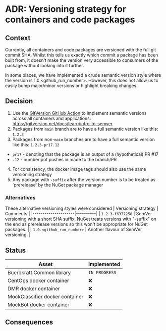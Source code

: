 # ADR: Versioning strategy for containers and code packages

## Context

Currently, all containers and code packages are versioned with the full git commit SHA.  Whilst this tells us exactly which commit a package has been built from, it doesn't make the version very accessible to consumers of the package without looking into it further.

In some places, we have implemented a crude semantic version style where the version is 1.0.<github_run_number>. However, this does not allow us to easily bump major/minor versions or highlight breaking changes.

## Decision

1. Use the [GitVersion GitHub Action](https://github.com/marketplace/actions/gittools) to implement semantic versions across all containers and applications: https://gitversion.net/docs/learn/intro-to-semver
2. Packages from `main` branch are to have a full semantic version like this: `1.2.3`
3. Packages from non-`main` branches are to have a full semantic version like this: `1.2.3-pr17.12`
  * `pr17` - denoting that the package is an output of a (hypothetical) PR #17 
  * `.12` - number pof pushes in made to the branch/PR
4. For consistency, the docker image tags should also use the same versioning strategy
5. Any package with `-suffix` after the version number is to be treated as 'prerelease' by the NuGet package manager

### Alternatives

These alternative versioning styles were considered
| Versioning strategy | Comments |
|---------------------|----------|
| `1.2.3-f6377258` | SemVer versioning with a short SHA suffix. NuGet treats versions with "-suffix" on the end as prerelease versions so this won't be appropriate for NuGet packages. |
| `1.0.<github_run_number>` | Another flavour of SemVer versioning. |

## Status

| Asset    | Implemented |
|----------|-------------|
| Buerokratt.Common library | `IN PROGRESS` |
| CentOps docker container | ❌ |
| DMR docker container | ❌ |
| MockClassifier docker container | ❌ |
| MockBot docker container | ❌ |

## Consequences
